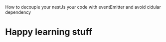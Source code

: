 How to decouple your nestJs your code with eventEmitter and avoid cidular dependency
# Happy learning stuff
